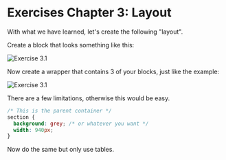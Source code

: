 # Exercises Chapter 3: Layout

With what we have learned, let's create the following "layout".

Create a block that looks something like this:

![Exercise 3.1](https://raw.githubusercontent.com/mjrio/mjr-css/master/assets/exercises3-1.png)

Now create a wrapper that contains 3 of your blocks, just like the example:

![Exercise 3.1](https://raw.githubusercontent.com/mjrio/mjr-css/master/assets/exercises3-1.png)

There are a few limitations, otherwise this would be easy.

```css
/* This is the parent container */
section {
  background: grey; /* or whatever you want */
  width: 940px;
}
```

Now do the same but only use tables.
